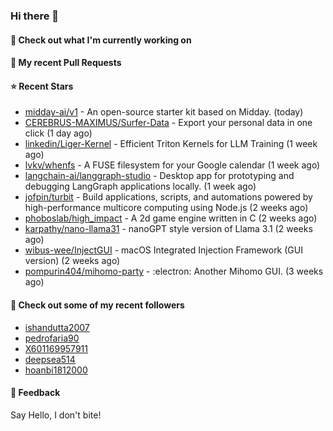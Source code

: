 ### Hi there 👋

#### 👷 Check out what I'm currently working on

#### 🔨 My recent Pull Requests


#### ⭐ Recent Stars

- [midday-ai/v1](https://github.com/midday-ai/v1) - An open-source starter kit based on Midday. (today)
- [CEREBRUS-MAXIMUS/Surfer-Data](https://github.com/CEREBRUS-MAXIMUS/Surfer-Data) - Export your personal data in one click (1 day ago)
- [linkedin/Liger-Kernel](https://github.com/linkedin/Liger-Kernel) - Efficient Triton Kernels for LLM Training (1 week ago)
- [lvkv/whenfs](https://github.com/lvkv/whenfs) - A FUSE filesystem for your Google calendar (1 week ago)
- [langchain-ai/langgraph-studio](https://github.com/langchain-ai/langgraph-studio) - Desktop app for prototyping and debugging LangGraph applications locally. (1 week ago)
- [jofpin/turbit](https://github.com/jofpin/turbit) - Build applications, scripts, and automations powered by high-performance multicore computing using Node.js (2 weeks ago)
- [phoboslab/high_impact](https://github.com/phoboslab/high_impact) - A 2d game engine written in C (2 weeks ago)
- [karpathy/nano-llama31](https://github.com/karpathy/nano-llama31) - nanoGPT style version of Llama 3.1 (2 weeks ago)
- [wibus-wee/InjectGUI](https://github.com/wibus-wee/InjectGUI) - macOS Integrated Injection Framework (GUI version) (2 weeks ago)
- [pompurin404/mihomo-party](https://github.com/pompurin404/mihomo-party) - :electron: Another Mihomo GUI.  (3 weeks ago)

#### 👯 Check out some of my recent followers

- [ishandutta2007](https://github.com/ishandutta2007)
- [pedrofaria90](https://github.com/pedrofaria90)
- [X601169957911](https://github.com/X601169957911)
- [deepsea514](https://github.com/deepsea514)
- [hoanbi1812000](https://github.com/hoanbi1812000)

#### 💬 Feedback

Say Hello, I don't bite!